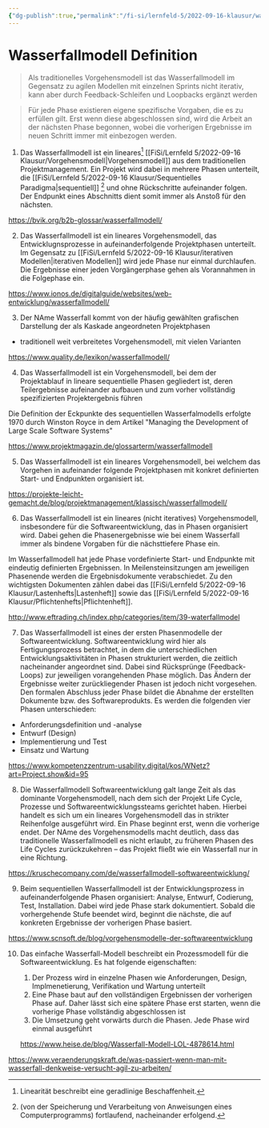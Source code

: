 ```yaml
---
{"dg-publish":true,"permalink":"/fi-si/lernfeld-5/2022-09-16-klausur/wasserfallmodell-definition/","dgHomeLink":true,"dgPassFrontmatter":false}
---
```



# Wasserfallmodell Definition

> Als traditionelles Vorgehensmodell ist das Wasserfallmodell im Gegensatz zu agilen Modellen mit einzelnen Sprints nicht iterativ, kann aber durch Feedback-Schleifen und Loopbacks ergänzt werden

> Für jede Phase existieren eigene spezifische Vorgaben, die es zu erfüllen gilt. Erst wenn diese abgeschlossen sind, wird die Arbeit an der nächsten Phase begonnen, wobei die vorherigen Ergebnisse im neuen Schritt immer mit einbezogen werden.

1. Das Wasserfallmodell ist ein lineares[^2] [[FiSi/Lernfeld 5/2022-09-16 Klausur/Vorgehensmodell|Vorgehensmodell]] aus dem traditionellen Projektmanagement.
Ein Projekt wird dabei in mehrere Phasen unterteilt, die [[FiSi/Lernfeld 5/2022-09-16 Klausur/Sequentielles Paradigma|sequentiell]] [^1] und ohne Rückschritte aufeinander folgen.
Der Endpunkt eines Abschnitts dient somit immer als Anstoß für den nächsten. 

https://bvik.org/b2b-glossar/wasserfallmodell/

2. Das Wasserfallmodell ist ein lineares Vorgehensmodell, das Entwicklugnsprozesse in aufeinanderfolgende Projektphasen unterteilt. 
Im Gegensatz zu [[FiSi/Lernfeld 5/2022-09-16 Klausur/iterativen Modellen|iterativen Modellen]] wird jede Phase nur einmal durchlaufen.
Die Ergebnisse einer jeden Vorgängerphase gehen als Vorannahmen in die Folgephase ein. 

https://www.ionos.de/digitalguide/websites/web-entwicklung/wasserfallmodell/
 
3. Der NAme Wasserfall kommt von der häufig gewählten grafischen Darstellung der als Kaskade angeordneten Projektphasen
- traditionell weit verbreitetes Vorgehensmodell, mit vielen Varianten

https://www.quality.de/lexikon/wasserfallmodell/

4. Das Wasserfallmodell ist ein Vorgehensmodell, bei dem der Projektablauf in lineare sequentielle Phasen gegliedert ist, deren Teilergebnisse aufeinander aufbauen und zum vorher vollständig spezifizierten Projektergebnis führen

Die Definition der Eckpunkte des sequentiellen Wasserfalmodells erfolgte 1970 durch Winston Royce in dem Artikel "Managing the Development of Large Scale Software Systems"

https://www.projektmagazin.de/glossarterm/wasserfallmodell

5. Das Wasserfallmodell ist ein lineares Vorgehensmodell, bei welchem das Vorgehen in aufeinander folgende Projektphasen mit konkret definierten Start- und Endpunkten organisiert ist.

https://projekte-leicht-gemacht.de/blog/projektmanagement/klassisch/wasserfallmodell/

6. Das Wasserfallmodell ist ein lineares (nicht iteratives) Vorgehensmodell, insbesondere für die Softwareentwicklung, das in Phasen organisiert wird. Dabei gehen die Phasenergebnisse wie bei einem Wasserfall immer als bindene Vorgaben für die nächsttiefere Phase ein.

Im Wasserfallmodell hat jede Phase vordefinierte Start- und Endpunkte mit eindeutig definierten Ergebnissen. In Meilensteinsitzungen am jeweiligen Phasenende werden die Ergebnisdokumente verabschiedet. Zu den wichtigsten Dokumenten zählen dabei das [[FiSi/Lernfeld 5/2022-09-16 Klausur/Lastenhefts|Lastenheft]] sowie das [[FiSi/Lernfeld 5/2022-09-16 Klausur/Pflichtenhefts|Pflichtenheft]].

http://www.eftrading.ch/index.php/categories/item/39-waterfallmodel

7. Das Wasserfallmodell ist eines der ersten Phasenmodelle der Softwareentwicklung. Softwareentwicklung wird hier als Fertigungsprozess betrachtet, in dem die unterschiedlichen Entwicklungsaktivitäten in Phasen strukturiert werden, die zeitlich nacheinander angeordnet sind.
Dabei sind Rücksprünge (Feedback-Loops) zur jeweiligen vorangehenden Phase möglich.
Das Ändern der Ergebnisse weiter zurückliegender Phasen ist jedoch nicht vorgesehen.
Den formalen Abschluss jeder Phase bildet die Abnahme der erstellten Dokumente bzw. des Softwareprodukts.
Es werden die folgenden vier Phasen unterschieden:

- Anforderungsdefinition und -analyse
- Entwurf (Design)
- Implementierung und Test
- Einsatz und Wartung

https://www.kompetenzzentrum-usability.digital/kos/WNetz?art=Project.show&id=95

8. Die Wasserfallmodell Softwareentwicklung galt lange Zeit als das dominante Vorgehensmodell, nach dem sich der Projekt Life Cycle, Prozesse und Softwareentwicklungssteams gerichtet haben.
Hierbei handelt es sich um ein lineares Vorgehensmodell das in strikter Reihenfolge ausgeführt wird. 
Ein Phase beginnt erst, wenn die vorherige endet.
Der NAme des Vorgehensmodells macht deutlich, dass das traditionelle Wasserfallmodell es nicht erlaubt, zu früheren Phasen des Life Cycles zurückzukehren – das Projekt fließt wie ein Wasserfall nur in eine Richtung.

https://kruschecompany.com/de/wasserfallmodell-softwareentwicklung/

9. Beim sequentiellen Wasserfallmodell ist der Entwicklungsprozess in aufeinanderfolgende Phasen organisiert: Analyse, Entwurf, Codierung, Test, Installation.
Dabei wird jede Phase stark dokumentiert.
Sobald die vorhergehende Stufe beendet wird, beginnt die nächste, die auf konkreten Ergebnisse der vorherigen Phase basiert.

https://www.scnsoft.de/blog/vorgehensmodelle-der-softwareentwicklung


10. Das einfache Wasserfall-Modell beschreibt ein Prozessmodell für die Softwareentwicklung. Es hat folgende eigenschaften:
	1. Der Prozess wird in einzelne Phasen wie Anforderungen, Design, Implmenetierung, Verifikation und Wartung unterteilt
	2. Eine Phase baut auf den vollständigen Ergebnissen der vorherigen Phase auf. Daher lässt sich eine spätere Phase erst starten, wenn die vorherige Phase vollständig abgeschlossen ist
	3. Die Umsetzung geht vorwärts durch die Phasen. Jede Phase wird einmal ausgeführt 
	
	https://www.heise.de/blog/Wasserfall-Modell-LOL-4878614.html


https://www.veraenderungskraft.de/was-passiert-wenn-man-mit-wasserfall-denkweise-versucht-agil-zu-arbeiten/

[^1]: (von der Speicherung und Verarbeitung von Anweisungen eines Computerprogramms) fortlaufend, nacheinander erfolgend.
[^2]: Linearität beschreibt eine geradlinige Beschaffenheit.